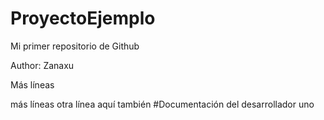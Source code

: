 # ProyectoEjemplo
Mi primer repositorio de Github

Author: Zanaxu

Más líneas

más líneas
otra línea
aquí también
#Documentación del desarrollador uno

